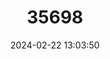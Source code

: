 ---
title: "35698"
category: "Damburneya matudae"
draft: false
date: 2024-02-22 13:03:50
languages:
  Spanish; Castilian: ["Aguacatillo de Mico"]
---